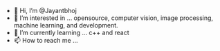 - 👋 Hi, I’m @Jayantbhoj
- 👀 I’m interested in ... opensource, computer vision, image processing, machine learning, and development.
- 🌱 I’m currently learning ... c++ and react
- 📫 How to reach me ... 

<!---
Jayantbhoj/Jayantbhoj is a ✨ special ✨ repository because its `README.md` (this file) appears on your GitHub profile.
You can click the Preview link to take a look at your changes.
--->
